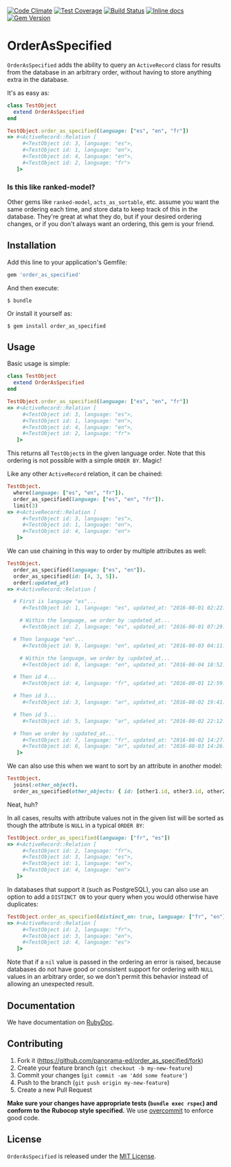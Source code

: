 [![Code Climate](https://codeclimate.com/github/panorama-ed/order_as_specified/badges/gpa.svg)](https://codeclimate.com/github/panorama-ed/order_as_specified) [![Test Coverage](https://codeclimate.com/github/panorama-ed/order_as_specified/badges/coverage.svg)](https://codeclimate.com/github/panorama-ed/order_as_specified) [![Build Status](https://travis-ci.org/panorama-ed/order_as_specified.svg)](https://travis-ci.org/panorama-ed/order_as_specified) [![Inline docs](http://inch-ci.org/github/panorama-ed/order_as_specified.png)](http://inch-ci.org/github/panorama-ed/order_as_specified) [![Gem Version](https://badge.fury.io/rb/order_as_specified.svg)](http://badge.fury.io/rb/order_as_specified)

# OrderAsSpecified

`OrderAsSpecified` adds the ability to query an `ActiveRecord` class for results
from the database in an arbitrary order, without having to store anything extra
in the database.

It's as easy as:

```ruby
class TestObject
  extend OrderAsSpecified
end

TestObject.order_as_specified(language: ["es", "en", "fr"])
=> #<ActiveRecord::Relation [
     #<TestObject id: 3, language: "es">,
     #<TestObject id: 1, language: "en">,
     #<TestObject id: 4, language: "en">,
     #<TestObject id: 2, language: "fr">
   ]>
```

### Is this like ranked-model?

Other gems like `ranked-model`, `acts_as_sortable`, etc. assume you want the
same ordering each time, and store data to keep track of this in the database.
They're great at what they do, but if your desired ordering changes, or if you
don't always want an ordering, this gem is your friend.

## Installation

Add this line to your application's Gemfile:

```ruby
gem 'order_as_specified'
```

And then execute:

    $ bundle

Or install it yourself as:

    $ gem install order_as_specified

## Usage

Basic usage is simple:

```ruby
class TestObject
  extend OrderAsSpecified
end

TestObject.order_as_specified(language: ["es", "en", "fr"])
=> #<ActiveRecord::Relation [
     #<TestObject id: 3, language: "es">,
     #<TestObject id: 1, language: "en">,
     #<TestObject id: 4, language: "en">,
     #<TestObject id: 2, language: "fr">
   ]>
```

This returns all `TestObject`s in the given language order. Note that this
ordering is not possible with a simple `ORDER BY`. Magic!

Like any other `ActiveRecord` relation, it can be chained:

```ruby
TestObject.
  where(language: ["es", "en", "fr"]).
  order_as_specified(language: ["es", "en", "fr"]).
  limit(3)
=> #<ActiveRecord::Relation [
     #<TestObject id: 3, language: "es">,
     #<TestObject id: 1, language: "en">,
     #<TestObject id: 4, language: "en">
   ]>
```

We can use chaining in this way to order by multiple attributes as well:

```ruby
TestObject.
  order_as_specified(language: ["es", "en"]).
  order_as_specified(id: [4, 3, 5]).
  order(:updated_at)
=> #<ActiveRecord::Relation [

  # First is language "es"...
     #<TestObject id: 1, language: "es", updated_at: "2016-08-01 02:22:00">,

    # Within the language, we order by :updated_at...
     #<TestObject id: 2, language: "es", updated_at: "2016-08-01 07:29:07">,

  # Then language "en"...
     #<TestObject id: 9, language: "en", updated_at: "2016-08-03 04:11:26">,

    # Within the language, we order by :updated_at...
     #<TestObject id: 8, language: "en", updated_at: "2016-08-04 18:52:14">,

  # Then id 4...
     #<TestObject id: 4, language: "fr", updated_at: "2016-08-01 12:59:33">,

  # Then id 3...
     #<TestObject id: 3, language: "ar", updated_at: "2016-08-02 19:41:44">,

  # Then id 5...
     #<TestObject id: 5, language: "ar", updated_at: "2016-08-02 22:12:52">,

  # Then we order by :updated_at...
     #<TestObject id: 7, language: "fr", updated_at: "2016-08-02 14:27:16">,
     #<TestObject id: 6, language: "ar", updated_at: "2016-08-03 14:26:06">,
   ]>
```

We can also use this when we want to sort by an attribute in another model:

```ruby
TestObject.
  joins(:other_object).
  order_as_specified(other_objects: { id: [other1.id, other3.id, other2.id] })
```

Neat, huh?

In all cases, results with attribute values not in the given list will be
sorted as though the attribute is `NULL` in a typical `ORDER BY`:

```ruby
TestObject.order_as_specified(language: ["fr", "es"])
=> #<ActiveRecord::Relation [
     #<TestObject id: 2, language: "fr">,
     #<TestObject id: 3, language: "es">,
     #<TestObject id: 1, language: "en">,
     #<TestObject id: 4, language: "en">
   ]>
```

In databases that support it (such as PostgreSQL), you can also use an option to
add a `DISTINCT ON` to your query when you would otherwise have duplicates:

```ruby
TestObject.order_as_specified(distinct_on: true, language: ["fr", "en"])
=> #<ActiveRecord::Relation [
     #<TestObject id: 2, language: "fr">,
     #<TestObject id: 3, language: "en">,
     #<TestObject id: 4, language: "es">
   ]>
```

Note that if a `nil` value is passed in the ordering an error is raised, because
databases do not have good or consistent support for ordering with `NULL` values
in an arbitrary order, so we don't permit this behavior instead of allowing an
unexpected result.

## Documentation

We have documentation on [RubyDoc](http://www.rubydoc.info/github/panorama-ed/order_as_specified/master).

## Contributing

1. Fork it (https://github.com/panorama-ed/order_as_specified/fork)
2. Create your feature branch (`git checkout -b my-new-feature`)
3. Commit your changes (`git commit -am 'Add some feature'`)
4. Push to the branch (`git push origin my-new-feature`)
5. Create a new Pull Request

**Make sure your changes have appropriate tests (`bundle exec rspec`)
and conform to the Rubocop style specified.** We use
[overcommit](https://github.com/causes/overcommit) to enforce good code.

## License

`OrderAsSpecified` is released under the
[MIT License](https://github.com/panorama-ed/order_as_specified/blob/master/LICENSE.txt).

